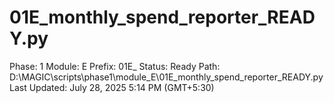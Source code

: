 # 01E_monthly_spend_reporter_READY.py

Phase: 1
Module: E
Prefix: 01E_
Status: Ready
Path: D:\MAGIC\scripts\phase1\module_E\01E_monthly_spend_reporter_READY.py
Last Updated: July 28, 2025 5:14 PM (GMT+5:30)